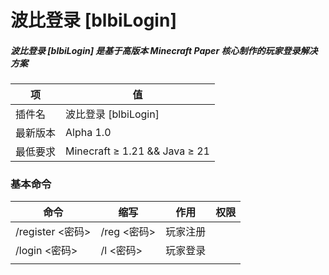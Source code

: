 # 波比登录 [blbiLogin]

##### 波比登录 [blbiLogin] 是基于高版本 Minecraft Paper 核心制作的玩家登录解决方案

| 项       | 值                            |
| -------- | ----------------------------- |
| 插件名   | 波比登录 [blbiLogin]          |
| 最新版本 | Alpha 1.0                     |
| 最低要求 | Minecraft ≥ 1.21 && Java ≥ 21 |

### 基本命令

| 命令             | 缩写        | 作用     | 权限 |
| ---------------- | ----------- | -------- | ---- |
| /register <密码> | /reg <密码> | 玩家注册 |      |
| /login <密码>    | /l <密码>   | 玩家登录 |      |
|                  |             |          |      |

